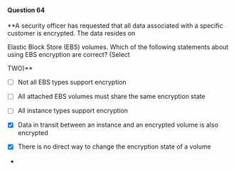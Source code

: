 #### Question  64


**A security officer has requested that all data associated with a specific customer is encrypted. The data resides on

Elastic Block Store (EBS) volumes. Which of the following statements about using EBS encryption are correct? (Select

TWO)**


- [ ] Not all EBS types support encryption


- [ ] All attached EBS volumes must share the same encryption state


- [ ] All instance types support encryption


- [x] Data in transit between an instance and an encrypted volume is also encrypted


- [x] There is no direct way to change the encryption state of a volume


*